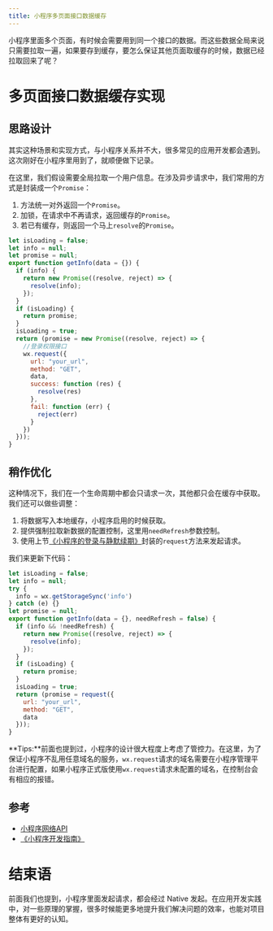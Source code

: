 ```yaml
---
title: 小程序多页面接口数据缓存
---
```


小程序里面多个页面，有时候会需要用到同一个接口的数据。而这些数据全局来说只需要拉取一遍，如果要存到缓存，要怎么保证其他页面取缓存的时候，数据已经拉取回来了呢？

<!--more-->

# 多页面接口数据缓存实现
## 思路设计
其实这种场景和实现方式，与小程序关系并不大，很多常见的应用开发都会遇到。这次刚好在小程序里用到了，就顺便做下记录。

在这里，我们假设需要全局拉取一个用户信息。在涉及异步请求中，我们常用的方式是封装成一个`Promise`：
1. 方法统一对外返回一个`Promise`。
2. 加锁，在请求中不再请求，返回缓存的`Promise`。
3. 若已有缓存，则返回一个马上`resolve`的`Promise`。

``` js
let isLoading = false;
let info = null;
let promise = null;
export function getInfo(data = {}) {
  if (info) {
    return new Promise((resolve, reject) => {
      resolve(info);
    });
  }
  if (isLoading) {
    return promise;
  }
  isLoading = true;
  return (promise = new Promise((resolve, reject) => {
    //登录权限接口
    wx.request({
      url: "your_url",
      method: "GET",
      data,
      success: function (res) {
        resolve(res)
      },
      fail: function (err) {
        reject(err)
      }
    })
  }));
}
```

## 稍作优化
这种情况下，我们在一个生命周期中都会只请求一次，其他都只会在缓存中获取。我们还可以做些调整：
1. 将数据写入本地缓存，小程序启用的时候获取。
2. 提供强制拉取新数据的配置控制，这里用`needRefresh`参数控制。
3. 使用上节[《小程序的登录与静默续期》](https://godbasin.github.io/2018/11/17/wxapp-login/)封装的`request`方法来发起请求。

我们来更新下代码：

``` js
let isLoading = false;
let info = null;
try {
  info = wx.getStorageSync('info')
} catch (e) {}
let promise = null;
export function getInfo(data = {}, needRefresh = false) {
  if (info && !needRefresh) {
    return new Promise((resolve, reject) => {
      resolve(info);
    });
  }
  if (isLoading) {
    return promise;
  }
  isLoading = true;
  return (promise = request({
    url: "your_url",
    method: "GET",
    data
  }));
}
```

**Tips:**前面也提到过，小程序的设计很大程度上考虑了管控力。在这里，为了保证小程序不乱用任意域名的服务，`wx.request`请求的域名需要在小程序管理平台进行配置，如果小程序正式版使用`wx.request`请求未配置的域名，在控制台会有相应的报错。


## 参考
- [小程序网络API](https://developers.weixin.qq.com/miniprogram/dev/api/network-request.html#wxrequestobject)
- [《小程序开发指南》](https://developers.weixin.qq.com/ebook?action=get_post_info&token=935589521&volumn=1&lang=zh_CN&book=miniprogram&docid=000ee27c9c8d98ab0086788fa5b00a)


# 结束语
前面我们也提到，小程序里面发起请求，都会经过 Native 发起。在应用开发实践中，对一些原理的掌握，很多时候能更多地提升我们解决问题的效率，也能对项目整体有更好的认知。